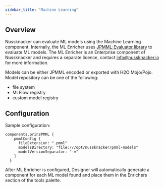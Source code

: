 ```yaml
---
sidebar_title: "Machine Learning"
---
```


## Overview
                              
Nussknacker can evaluate ML models using the Machine Learning component. Internally, the ML Enricher uses  [JPMML-Evaluator library](https://github.com/jpmml/jpmml-evaluator) to evaluate ML models. The ML Enricher is an Enterprise component of Nussknacker and requires a separate licence, contact info@nussknacker.io for more information. 

Models can be either JPMML encoded or exported with H2O Mojo/Pojo. 
Model repository can be one of the following:
- file system
- MLFlow registry
- custom model registry
                                 

## Configuration

Sample configuration:
```
components.prinzPMML {  
    pmmlConfig {
      fileExtension: ".pmml"
      modelsDirectory: "file:///opt/nussknacker/pmml-models"
      modelVersionSeparator: "-v"
    }
  }
```
After ML Enricher is configured, Designer will automatically generate a component for each ML model found and place them in the Enrichers section of the tools palette.
